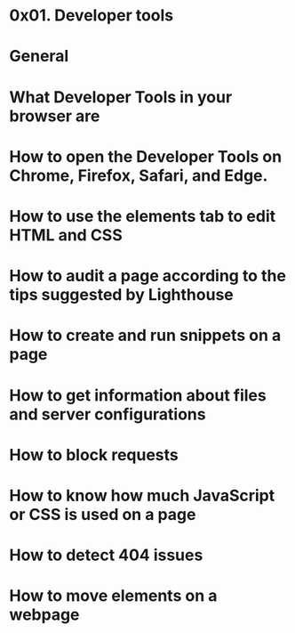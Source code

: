 # 0x01. Developer tools #

# General
# What Developer Tools in your browser are
# How to open the Developer Tools on Chrome, Firefox, Safari, and Edge.
# How to use the elements tab to edit HTML and CSS
# How to audit a page according to the tips suggested by Lighthouse
# How to create and run snippets on a page
# How to get information about files and server configurations
# How to block requests
# How to know how much JavaScript or CSS is used on a page
# How to detect 404 issues
# How to move elements on a webpage
